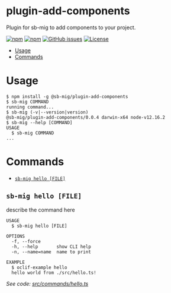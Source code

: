 plugin-add-components
=====================

Plugin for sb-mig to add components to your project.

[![npm](https://img.shields.io/npm/v/@sb-mig/plugin-add-component.svg)](https://www.npmjs.com/package/@sb-mig/plugin-add-component)
[![npm](https://img.shields.io/npm/dt/@sb-mig/plugin-add-component.svg)](ttps://img.shields.io/npm/dt/@sb-mig/plugin-add-component.svg)
[![GitHub issues](https://img.shields.io/github/issues/sb-mig/plugin-add-component.svg?style=flat-square&v=1)](https://github.com/sb-mig/plugin-add-component/issues?q=is%3Aopen+is%3Aissue)
[![License](https://img.shields.io/npm/l/@sb-mig/plugin-add-component.svg)](https://github.com/sb-mig/plugin-add-component/blob/master/package.json)

<!-- toc -->
* [Usage](#usage)
* [Commands](#commands)
<!-- tocstop -->
# Usage
<!-- usage -->
```sh-session
$ npm install -g @sb-mig/plugin-add-components
$ sb-mig COMMAND
running command...
$ sb-mig (-v|--version|version)
@sb-mig/plugin-add-components/0.0.4 darwin-x64 node-v12.16.2
$ sb-mig --help [COMMAND]
USAGE
  $ sb-mig COMMAND
...
```
<!-- usagestop -->
# Commands
<!-- commands -->
* [`sb-mig hello [FILE]`](#sb-mig-hello-file)

## `sb-mig hello [FILE]`

describe the command here

```
USAGE
  $ sb-mig hello [FILE]

OPTIONS
  -f, --force
  -h, --help       show CLI help
  -n, --name=name  name to print

EXAMPLE
  $ oclif-example hello
  hello world from ./src/hello.ts!
```

_See code: [src/commands/hello.ts](https://github.com/sb-mig/plugin-add-components/blob/v0.0.4/src/commands/hello.ts)_
<!-- commandsstop -->
